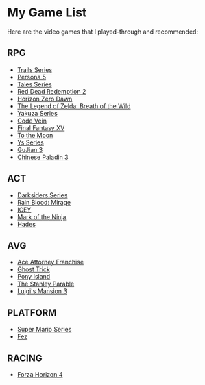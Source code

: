 # My Game List

Here are the video games that I played-through and recommended:

## RPG

- [Trails Series](https://en.wikipedia.org/wiki/Trails_(series))
- [Persona 5](https://en.wikipedia.org/wiki/Persona_5)
- [Tales Series](https://en.wikipedia.org/wiki/Tales_(video_game_series))
- [Red Dead Redemption 2](https://en.wikipedia.org/wiki/Red_Dead_Redemption_2)
- [Horizon Zero Dawn](https://en.wikipedia.org/wiki/Horizon_Zero_Dawn)
- [The Legend of Zelda: Breath of the Wild](https://en.wikipedia.org/wiki/The_Legend_of_Zelda:_Breath_of_the_Wild)
- [Yakuza Series](https://en.wikipedia.org/wiki/Yakuza_(franchise))
- [Code Vein](https://en.wikipedia.org/wiki/Code_Vein)
- [Final Fantasy XV](https://en.wikipedia.org/wiki/Final_Fantasy_XV)
- [To the Moon](https://en.wikipedia.org/wiki/To_the_Moon)
- [Ys Series](https://en.wikipedia.org/wiki/Ys_(series))
- [GuJian 3](https://en.wikipedia.org/wiki/Gujian_3)
- [Chinese Paladin 3](https://en.wikipedia.org/wiki/Chinese_Paladin_3)

## ACT

- [Darksiders Series](https://en.wikipedia.org/wiki/Darksiders)
- [Rain Blood: Mirage](https://store.steampowered.com/app/240660/Rain_Blood_Chronicles_Mirage/)
- [ICEY](https://en.wikipedia.org/wiki/Icey)
- [Mark of the Ninja](https://en.wikipedia.org/wiki/Mark_of_the_Ninja)
- [Hades](https://en.wikipedia.org/wiki/Hades_(video_game))

## AVG

- [Ace Attorney Franchise](https://aceattorney.fandom.com/wiki/Ace_Attorney_Wiki)
- [Ghost Trick](https://en.wikipedia.org/wiki/Ghost_Trick:_Phantom_Detective)
- [Pony Island](https://en.wikipedia.org/wiki/Pony_Island)
- [The Stanley Parable](https://en.wikipedia.org/wiki/The_Stanley_Parable)
- [Luigi's Mansion 3](https://en.wikipedia.org/wiki/Luigi%27s_Mansion_3)

## PLATFORM

- [Super Mario Series](https://en.wikipedia.org/wiki/Super_Mario)
- [Fez](https://en.wikipedia.org/wiki/Fez_(video_game))

## RACING

- [Forza Horizon 4](https://en.wikipedia.org/wiki/Forza_Horizon_4)
